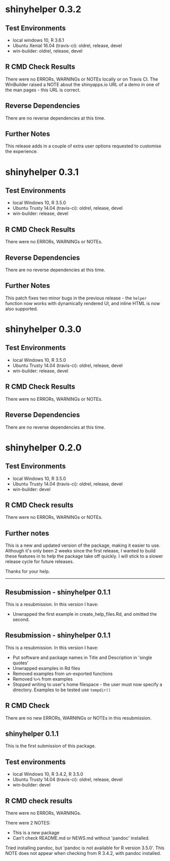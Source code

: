 # shinyhelper 0.3.2

## Test Environments
* local windows 10, R 3.6.1
* Ubuntu Xenial 16.04 (travis-ci): oldrel, release, devel
* win-builder: oldrel, release, devel

## R CMD Check Results
There were no ERRORs, WARNINGs or NOTEs locally or on Travis CI. The WinBuilder raised a NOTE about the shinyapps.io URL of a demo in one of the man pages - this URL is correct.

## Reverse Dependencies
There are no reverse dependencies at this time.

## Further Notes
This release adds in a couple of extra user options requested to customise the experience.

# shinyhelper 0.3.1

## Test Environments
* local Windows 10, R 3.5.0
* Ubuntu Trusty 14.04 (travis-ci): oldrel, release, devel
* win-builder: release, devel

## R CMD Check Results
There were no ERRORs, WARNINGs or NOTEs.

## Reverse Dependencies
There are no reverse dependencies at this time.

## Further Notes

This patch fixes two minor bugs in the previous release - the `helper` function now works with dynamically rendered UI, and inline HTML is now also supported.

# shinyhelper 0.3.0

## Test Environments
* local Windows 10, R 3.5.0
* Ubuntu Trusty 14.04 (travis-ci): oldrel, release, devel
* win-builder: release, devel

## R CMD Check Results
There were no ERRORs, WARNINGs or NOTEs.

## Reverse Dependencies
There are no reverse dependencies at this time.

# shinyhelper 0.2.0

## Test Environments
* local Windows 10, R 3.5.0
* Ubuntu Trusty 14.04 (travis-ci): oldrel, release, devel
* win-builder: devel

## R CMD Check results
There were no ERRORs, WARNINGs or NOTEs.

## Further notes
This is a new and updated version of the package, making it easier to use. Although it's only been 2 weeks since the first release, I wanted to build these features in to help the package take off quickly. I will stick to a slower release cycle for future releases.

Thanks for your help.

***

## Resubmission - shinyhelper 0.1.1
This is a resubmission. In this version I have:

* Unwrapped the first example in create_help_files.Rd, and omitted the second.

## Resubmission - shinyhelper 0.1.1
This is a resubmission. In this version I have:

* Put software and package names in Title and Description in 'single quotes'
* Unwrapped examples in Rd files
* Removed examples from un-exported functions
* Removed `%>%` from examples
* Stopped writing to user's home filespace - the user must now specify a directory. Examples to be tested use `tempdir()`

## R CMD Check
There are no new ERRORs, WARNINGs or NOTEs in this resubmission.

## shinyhelper 0.1.1
This is the first submission of this package.

## Test environments
* local Windows 10, R 3.4.2, R 3.5.0
* Ubuntu Trusty 14.04 (travis-ci): oldrel, release, devel
* win-builder: devel

## R CMD check results
There were no ERRORs, WARNINGs.

There were 2 NOTES:

* This is a new package
* Can't check README.md or NEWS.md without 'pandoc' installed. 

Tried installing pandoc, but 'pandoc is not available for R version 3.5.0'.
This NOTE does not appear when checking from R 3.4.2, with pandoc installed.
